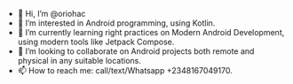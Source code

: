 - 👋 Hi, I’m @oriohac
- 👀 I’m interested in Android programming, using Kotlin.
- 🌱 I’m currently learning right practices on Modern Android Development, using modern tools like Jetpack Compose.
- 💞️ I’m looking to collaborate on Android projects both remote and physical in any suitable locations.
- 📫 How to reach me: call/text/Whatsapp +2348167049170.

<!---
oriohac/oriohac is a ✨ special ✨ repository because its `README.md` (this file) appears on your GitHub profile.
You can click the Preview link to take a look at your changes.
--->
